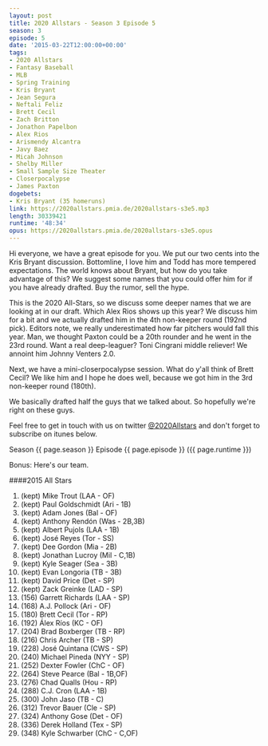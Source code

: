 ```yaml
---
layout: post
title: 2020 Allstars - Season 3 Episode 5
season: 3
episode: 5
date: '2015-03-22T12:00:00+00:00'
tags:
- 2020 Allstars
- Fantasy Baseball
- MLB
- Spring Training
- Kris Bryant
- Jean Segura
- Neftali Feliz
- Brett Cecil
- Zach Britton
- Jonathon Papelbon
- Alex Rios
- Arismendy Alcantra
- Javy Baez
- Micah Johnson
- Shelby Miller
- Small Sample Size Theater
- Closerpocalypse
- James Paxton
dogebets:
- Kris Bryant (35 homeruns)
link: https://2020allstars.pmia.de/2020allstars-s3e5.mp3
length: 30339421
runtime: '48:34'
opus: https://2020allstars.pmia.de/2020allstars-s3e5.opus
---
```

Hi everyone, we have a great episode for you.  We put our two cents into the Kris Bryant discussion.  Bottomline, I love him and Todd has more tempered expectations.  The world knows about Bryant, but how do you take advantage of this?  We suggest some names that you could offer him for if you have already drafted.  Buy the rumor, sell the hype.  

This is the 2020 All-Stars, so we discuss some deeper names that we are looking at in our draft.  Which Alex Rios shows up this year?  We discuss him for a bit and we actually drafted him in the 4th non-keeper round (192nd pick).  Editors note, we really underestimated how far pitchers would fall this year.  Man, we thought Paxton could be a 20th rounder and he went in the 23rd round.  Want a real deep-leaguer?  Toni Cingrani middle reliever!  We annoint him Johnny Venters 2.0.  

Next, we have a mini-closerpocalypse session.  What do y'all think of Brett Cecil?  We like him and I hope he does well, because we got him in the 3rd non-keeper round (180th).  

We basically drafted half the guys that we talked about.  So hopefully we're right on these guys.  

Feel free to get in touch with us on twitter [@2020Allstars](https://twitter.com/2020allstars) and don't forget to subscribe on itunes below.  

Season {{ page.season }} Episode {{ page.episode }} ({{ page.runtime }})

Bonus:  Here's our team.

####2015 All Stars

1.	(kept)	Mike Trout (LAA - OF)
2.	(kept)	Paul Goldschmidt (Ari - 1B)
3.	(kept)	Adam Jones (Bal - OF)
4.	(kept)	Anthony Rendón (Was - 2B,3B)
5.	(kept)	Albert Pujols (LAA - 1B)
6.	(kept)	José Reyes (Tor - SS)
7.	(kept)	Dee Gordon (Mia - 2B)
8.	(kept)	Jonathan Lucroy (Mil - C,1B)
9.	(kept)	Kyle Seager (Sea - 3B)
10.	(kept)	Evan Longoria (TB - 3B)
11.	(kept)	David Price (Det - SP)
12.	(kept) 	Zack Greinke (LAD - SP)
13.	(156)	Garrett Richards (LAA - SP)
14.	(168)	A.J. Pollock (Ari - OF)
15.	(180)	Brett Cecil (Tor - RP)
16.	(192)	Álex Ríos (KC - OF)
17.	(204)	Brad Boxberger (TB - RP)
18.	(216)	Chris Archer (TB - SP)
19.	(228)	José Quintana (CWS - SP)
20.	(240)	Michael Pineda (NYY - SP)
21.	(252)	Dexter Fowler (ChC - OF)
22.	(264)	Steve Pearce (Bal - 1B,OF)
23.	(276)	Chad Qualls (Hou - RP)
24.	(288)	C.J. Cron (LAA - 1B)
25.	(300)	John Jaso (TB - C)
26.	(312)	Trevor Bauer (Cle - SP)
27.	(324)	Anthony Gose (Det - OF)
28.	(336)	Derek Holland (Tex - SP)
29.	(348)	Kyle Schwarber (ChC - C,OF)
